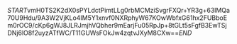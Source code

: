 $START$vmH0TS2K2dX0sPYLdctPimtLLg0rbMCMziSvgrFXQr+YR3g+63lMQa70U9Hdu/9A3W2VjKLo4IM5Y1xnvf0NXRphyW67KOwWbfxG61hx2FUBboEm0rOC9/cKp6gWJ8JLRJmjhVQbher9mEarjFu05RpJp+8tGLt5sFgfB3EwTSjDNj6lO8f2uyzATfWC/T11GUWsFOkJw4zqtvJXyM8CXw==$END$